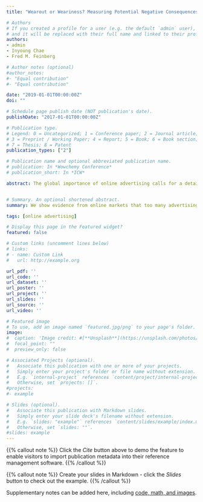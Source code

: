 ```yaml
---
title: "Wearout or Weariness? Measuring Potential Negative Consequences of Online Ad Volume and Placement on Website Visits"

# Authors
# If you created a profile for a user (e.g. the default `admin` user), write the username (folder name) here 
# and it will be replaced with their full name and linked to their profile.
authors:
- admin
- Inyoung Chae
- Fred M. Feinberg

# Author notes (optional)
#author_notes:
#- "Equal contribution"
#- "Equal contribution"

date: "2019-01-01T00:00:00Z"
doi: ""

# Schedule page publish date (NOT publication's date).
publishDate: "2017-01-01T00:00:00Z"

# Publication type.
# Legend: 0 = Uncategorized; 1 = Conference paper; 2 = Journal article;
# 3 = Preprint / Working Paper; 4 = Report; 5 = Book; 6 = Book section;
# 7 = Thesis; 8 = Patent
publication_types: ["2"]

# Publication name and optional abbreviated publication name.
# publication: In *Wowchemy Conference*
# publication_short: In *ICW*

abstract: The global importance of online advertising calls for a detailed understanding of consumer-specific responses to online ad repetitions. A key concern for advertisers is not only whether some consumers display degrees of “wearout” but also whether they can surpass a point at which additional exposures have a negative marginal effect: “weariness.” The authors examine a large- scale advertising campaign aimed at driving viewers to a target website, which comprises more than 12,000 users across over 400 websites. These data are analyzed using a flexible discrete mixture specification that accommodates different response shapes over ad stock and timing and parcels ad viewers into response classes based on their internet usage metrics. The resulting classes display varying degrees of wearout, with one subgroup, accounting for about 24% of the sample, evincing weariness. The model also estimates differential publisher effectiveness, with the most effective publisher being nine times more effective than the one 26 places down. The authors demonstrate that the finding of weariness is robust to all the model’s main components, with one key exception: heterogeneity in users’ ad response. Analysis further suggests that an appropriate “profiling and capping” strategy can improve ad deployment by as much as 15% overall for these data.


# Summary. An optional shortened abstract.
summary: We show evidence from online markets that too many advertising exposures can lead to negative effects, but only for a subgroup of users

tags: [online advertising]

# Display this page in the Featured widget?
featured: false

# Custom links (uncomment lines below)
# links:
# - name: Custom Link
#   url: http://example.org

url_pdf: ''
url_code: ''
url_dataset: ''
url_poster: ''
url_project: ''
url_slides: ''
url_source: ''
url_video: ''

# Featured image
# To use, add an image named `featured.jpg/png` to your page's folder. 
image:
#  caption: 'Image credit: #[**Unsplash**](https://unsplash.com/photos/pLCdAaMFLTE)'
#  focal_point: ""
#  preview_only: false

# Associated Projects (optional).
#   Associate this publication with one or more of your projects.
#   Simply enter your project's folder or file name without extension.
#   E.g. `internal-project` references `content/project/internal-project/index.md`.
#   Otherwise, set `projects: []`.
#projects:
#- example

# Slides (optional).
#   Associate this publication with Markdown slides.
#   Simply enter your slide deck's filename without extension.
#   E.g. `slides: "example"` references `content/slides/example/index.md`.
#   Otherwise, set `slides: ""`.
#slides: example
---
```


{{% callout note %}}
Click the *Cite* button above to demo the feature to enable visitors to import publication metadata into their reference management software.
{{% /callout %}}

{{% callout note %}}
Create your slides in Markdown - click the *Slides* button to check out the example.
{{% /callout %}}

Supplementary notes can be added here, including [code, math, and images](https://wowchemy.com/docs/writing-markdown-latex/).
